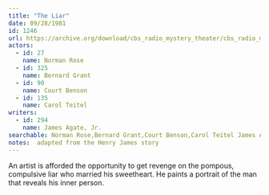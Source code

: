 ```yaml
---
title: "The Liar"
date: 09/28/1981
id: 1246
url: https://archive.org/download/cbs_radio_mystery_theater/cbs_radio_mystery_theater-1201-1250.zip/cbs_radio_mystery_theater-1201-1250%2Fcbsrmt_1246_the_liar.mp3
actors:  
  - id: 27
    name: Norman Rose  
  - id: 325
    name: Bernard Grant  
  - id: 90
    name: Court Benson  
  - id: 135
    name: Carol Teitel
writers:  
  - id: 294
    name: James Agate, Jr.
searchable: Norman Rose,Bernard Grant,Court Benson,Carol Teitel James Agate, Jr.
notes:  adapted from the Henry James story
---
```

An artist is afforded the opportunity to get revenge on the pompous, compulsive liar who married his sweetheart. He paints a portrait of the man that reveals his inner person.